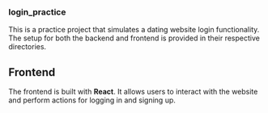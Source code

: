 ### login_practice
This is a practice project that simulates a dating website login functionality. The setup for both the backend and frontend is provided in their respective directories.

## Frontend

The frontend is built with **React**. It allows users to interact with the website and perform actions for logging in and signing up.
